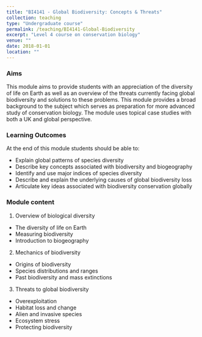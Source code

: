 ```yaml
---
title: "BI4141 - Global Biodiversity: Concepts & Threats"
collection: teaching
type: "Undergraduate course"
permalink: /teaching/BI4141-Global-Biodiversity
excerpt: "Level 4 course on conservation biology"
venue: ""
date: 2018-01-01
location: ""
---
```


### Aims

This module aims to provide students with an appreciation of the diversity of life on Earth as well as an overview of the threats currently facing global biodiversity and solutions to these problems. This module provides a broad background to the subject which serves as preparation for more advanced study of conservation biology. The module uses topical case studies with both a UK and global perspective. 

### Learning Outcomes

At the end of this module students should be able to:  

* Explain global patterns of species diversity
* Describe key concepts associated with biodiversity and biogeography
* Identify and use major indices of species diversity
* Describe and explain the underlying causes of global biodiversity loss
* Articulate key ideas associated with biodiversity conservation globally


### Module content

1) Overview of biological diversity  
* The diversity of life on Earth
* Measuring biodiversity
* Introduction to biogeography

2) Mechanics of biodiversity  
* Origins of biodiversity
* Species distributions and ranges
* Past biodiversity and mass extinctions

3) Threats to global biodiversity  
* Overexploitation
* Habitat loss and change
* Alien and invasive species
* Ecosystem stress
* Protecting biodiversity

